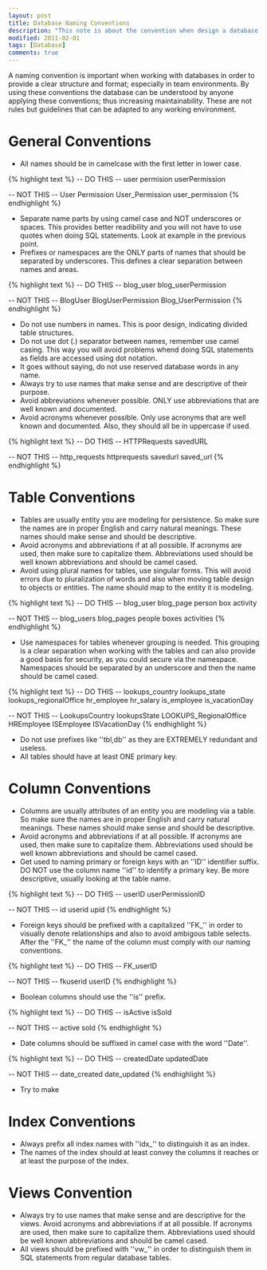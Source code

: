 ```yaml
---
layout: post
title: Database Naming Conventions
description: "This note is about the convention when design a database."
modified: 2011-02-01
tags: [Database]
comments: true
---
```


A naming convention is important when working with databases in order to provide a clear structure and format; especially in team environments. By using these conventions the database can be understood by anyone applying these conventions; thus increasing maintainability. These are not rules but guidelines that can be adapted to any working environment.

<div class="social-share" data-initialized="true">
    <a href="#" class="social-share-icon icon-weibo"></a>
    <a href="#" class="social-share-icon icon-qq"></a>
    <a href="#" class="social-share-icon icon-wechat"></a>
</div>
<link rel="stylesheet" href="https://resource.chun.no/sharejs/css/share.min.css">
<script src="https://resource.chun.no/sharejs/js/social-share.min.js"></script>

# General Conventions

* All names should be in camelcase with the first letter in lower case.

{% highlight text %}
-- DO THIS --
user
permision
userPermission

-- NOT THIS --
User
Permission
User_Permission
user_permission
{% endhighlight %}

* Separate name parts by using camel case and NOT underscores or spaces. This provides better readibility and you will not have to use quotes when doing SQL statements. Look at example in the previous point.
* Prefixes or namespaces are the ONLY parts of names that should be separated by underscores. This defines a clear separation between names and areas.

{% highlight text %}
-- DO THIS --
blog_user
blog_userPermission

-- NOT THIS --
BlogUser
BlogUserPermission
Blog_UserPermission
{% endhighlight %}

* Do not use numbers in names. This is poor design, indicating divided table structures.
* Do not use dot (.) separator between names, remember use camel casing. This way you will avoid problems whend doing SQL statements as fields are accessed using dot notation.
* It goes without saying, do not use reserved database words in any name.
* Always try to use names that make sense and are descriptive of their purpose.
* Avoid abbreviations whenever possible. ONLY use abbreviations that are well known and documented.
* Avoid acronyms whenever possible. Only use acronyms that are well known and documented. Also, they should all be in uppercase if used.

{% highlight text %}
-- DO THIS --
HTTPRequests
savedURL

-- NOT THIS --
http_requests
httprequests
savedurl
saved_url
{% endhighlight %}

# Table Conventions

* Tables are usually entity you are modeling for persistence. So make sure the names are in proper English and carry natural meanings. These names should make sense and should be descriptive.
* Avoid acronyms and abbreviations if at all possible. If acronyms are used, then make sure to capitalize them. Abbreviations used should be well known abbreviations and should be camel cased.
* Avoid using plural names for tables, use singular forms. This will avoid errors due to pluralization of words and also when moving table design to objects or entities. The name should map to the entity it is modeling.

{% highlight text %}
-- DO THIS --
blog_user
blog_page
person
box
activity

-- NOT THIS --
blog_users
blog_pages
people
boxes
activities
{% endhighlight %}

* Use namespaces for tables whenever grouping is needed. This grouping is a clear separation when working with the tables and can also provide a good basis for security, as you could secure via the namespace. Namespaces should be separated by an underscore and then the name should be camel cased.

{% highlight text %}
-- DO THIS --
lookups_country
lookups_state
lookups_regionalOffice
hr_employee
hr_salary
is_employee
is_vacationDay

-- NOT THIS --
LookupsCountry
lookupsState
LOOKUPS_RegionalOffice
HREmployee
ISEmployee
ISVacationDay
{% endhighlight %}

* Do not use prefixes like ''tbl,db'' as they are EXTREMELY redundant and useless.
* All tables should have at least ONE primary key.

# Column Conventions

* Columns are usually attributes of an entity you are modeling via a table. So make sure the names are in proper English and carry natural meanings. These names should make sense and should be descriptive.
* Avoid acronyms and abbreviations if at all possible. If acronyms are used, then make sure to capitalize them. Abbreviations used should be well known abbreviations and should be camel cased.
* Get used to naming primary or foreign keys with an ''ID'' identifier suffix. DO NOT use the column name ''id'' to identify a primary key. Be more descriptive, usually looking at the table name.

{% highlight text %}
-- DO THIS --
userID
userPermissionID

-- NOT THIS --
id
userid
upid
{% endhighlight %}

* Foreign keys should be prefixed with a capitalized ''FK_'' in order to visually denote relationships and also to avoid ambigous table selects. After the ''FK_'' the name of the column must comply with our naming conventions.

{% highlight text %}
-- DO THIS --
FK_userID

-- NOT THIS --
fkuserid
userID
{% endhighlight %}

* Boolean columns should use the ''is'' prefix.

{% highlight text %}
-- DO THIS --
isActive
isSold

-- NOT THIS --
active
sold
{% endhighlight %}

* Date columns should be suffixed in camel case with the word ''Date''.

{% highlight text %}
-- DO THIS --
createdDate
updatedDate

-- NOT THIS --
date_created
date_updated
{% endhighlight %}

* Try to make

# Index Conventions
* Always prefix all index names with ''idx_'' to distinguish it as an index.
* The names of the index should at least convey the columns it reaches or at least the purpose of the index.

# Views Convention
* Always try to use names that make sense and are descriptive for the views. Avoid acronyms and abbreviations if at all possible. If acronyms are used, then make sure to capitalize them. Abbreviations used should be well known abbreviations and should be camel cased.
* All views should be prefixed with ''vw_'' in order to distinguish them in SQL statements from regular database tables.
